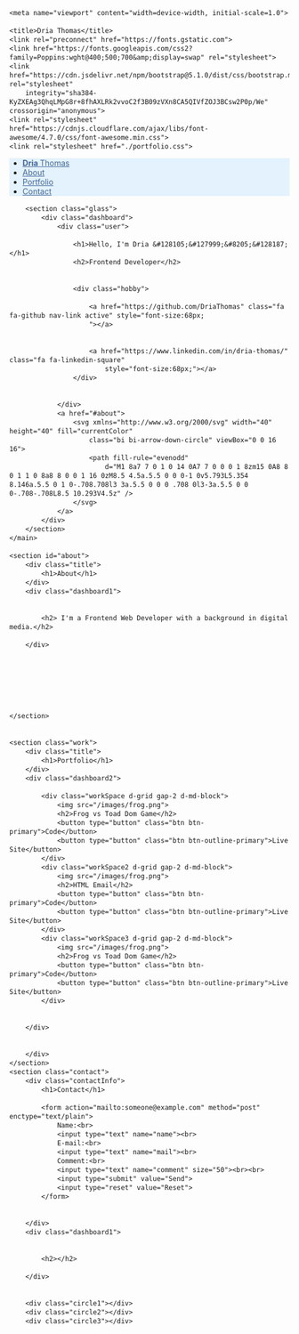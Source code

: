
<html>

<head>
    <meta charset="UTF-8">

    <meta name="viewport" content="width=device-width, initial-scale=1.0">

    <title>Dria Thomas</title>
    <link rel="preconnect" href="https://fonts.gstatic.com">
    <link href="https://fonts.googleapis.com/css2?family=Poppins:wght@400;500;700&amp;display=swap" rel="stylesheet">
    <link href="https://cdn.jsdelivr.net/npm/bootstrap@5.1.0/dist/css/bootstrap.min.css" rel="stylesheet"
        integrity="sha384-KyZXEAg3QhqLMpG8r+8fhAXLRk2vvoC2f3B09zVXn8CA5QIVfZOJ3BCsw2P0p/We" crossorigin="anonymous">
    <link rel="stylesheet" href="https://cdnjs.cloudflare.com/ajax/libs/font-awesome/4.7.0/css/font-awesome.min.css">
    <link rel="stylesheet" href="./portfolio.css">
</head>

<body>
    <nav class="navbar sticky-top navbar-light " style="background-color: #e3f2fd;">
        <ul class="nav justify-content-end">
            <!-- <div class=nav> -->
            <li class="nav-item">
                <a class=" nav-link active" style="color:#426696 " href=""><b>Dria </b>Thomas</a>
            </li>
            <li class="nav-item">
                <a class="nav-link active" style="color:#426696 " href="/">About</a>
            </li>
            <li class="nav-item">
                <a class="nav-link active" style="color:#426696 " href="/">Portfolio</a>
            </li>
            <li class="nav-item">
                <a class="nav-link active" style="color:#426696 " href="/">Contact</a>
            </li>
            <!-- </div> -->
        </ul>
    </nav>
    <main>

        <section class="glass">
            <div class="dashboard">
                <div class="user">

                    <h1>Hello, I'm Dria &#128105;&#127999;&#8205;&#128187; </h1>
                    <h2>Frontend Developer</h2>


                    <div class="hobby">

                        <a href="https://github.com/DriaThomas" class="fa fa-github nav-link active" style="font-size:68px; 
                        "></a>


                        <a href="https://www.linkedin.com/in/dria-thomas/" class="fa fa-linkedin-square"
                            style="font-size:68px;"></a>
                    </div>


                </div>
                <a href="#about">
                    <svg xmlns="http://www.w3.org/2000/svg" width="40" height="40" fill="currentColor"
                        class="bi bi-arrow-down-circle" viewBox="0 0 16 16">
                        <path fill-rule="evenodd"
                            d="M1 8a7 7 0 1 0 14 0A7 7 0 0 0 1 8zm15 0A8 8 0 1 1 0 8a8 8 0 0 1 16 0zM8.5 4.5a.5.5 0 0 0-1 0v5.793L5.354 8.146a.5.5 0 1 0-.708.708l3 3a.5.5 0 0 0 .708 0l3-3a.5.5 0 0 0-.708-.708L8.5 10.293V4.5z" />
                    </svg>
                </a>
            </div>
        </section>
    </main>

    <section id="about">
        <div class="title">
            <h1>About</h1>
        </div>
        <div class="dashboard1">


            <h2> I'm a Frontend Web Developer with a background in digital media.</h2>

        </div>







    </section>


    <section class="work">
        <div class="title">
            <h1>Portfolio</h1>
        </div>
        <div class="dashboard2">

            <div class="workSpace d-grid gap-2 d-md-block">
                <img src="/images/frog.png">
                <h2>Frog vs Toad Dom Game</h2>
                <button type="button" class="btn btn-primary">Code</button>
                <button type="button" class="btn btn-outline-primary">Live Site</button>
            </div>
            <div class="workSpace2 d-grid gap-2 d-md-block">
                <img src="/images/frog.png">
                <h2>HTML Email</h2>
                <button type="button" class="btn btn-primary">Code</button>
                <button type="button" class="btn btn-outline-primary">Live Site</button>
            </div>
            <div class="workSpace3 d-grid gap-2 d-md-block">
                <img src="/images/frog.png">
                <h2>Frog vs Toad Dom Game</h2>
                <button type="button" class="btn btn-primary">Code</button>
                <button type="button" class="btn btn-outline-primary">Live Site</button>
            </div>


        </div>


        </div>
    </section>
    <section class="contact">
        <div class="contactInfo">
            <h1>Contact</h1>

            <form action="mailto:someone@example.com" method="post" enctype="text/plain">
                Name:<br>
                <input type="text" name="name"><br>
                E-mail:<br>
                <input type="text" name="mail"><br>
                Comment:<br>
                <input type="text" name="comment" size="50"><br><br>
                <input type="submit" value="Send">
                <input type="reset" value="Reset">
            </form>


        </div>
        <div class="dashboard1">


            <h2></h2>

        </div>


        <div class="circle1"></div>
        <div class="circle2"></div>
        <div class="circle3"></div>

</body>

</html>
